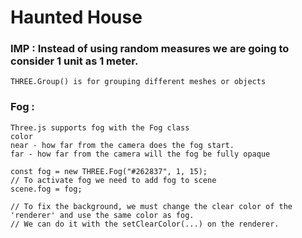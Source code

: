 # Haunted House

### IMP : Instead of using random measures we are going to consider 1 unit as 1 meter.

    THREE.Group() is for grouping different meshes or objects

### Fog :

    Three.js supports fog with the Fog class
    color
    near - how far from the camera does the fog start.
    far - how far from the camera will the fog be fully opaque

    const fog = new THREE.Fog("#262837", 1, 15);
    // To activate fog we need to add fog to scene
    scene.fog = fog;

    // To fix the background, we must change the clear color of the 'renderer' and use the same color as fog.
    // We can do it with the setClearColor(...) on the renderer.
